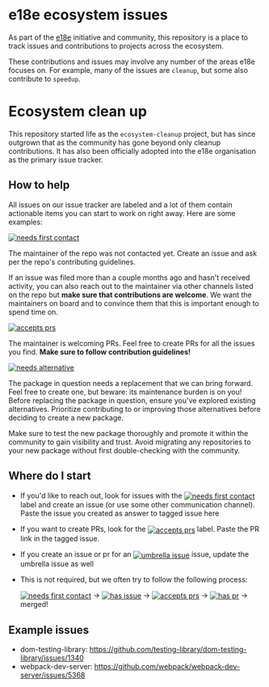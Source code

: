 # e18e ecosystem issues

As part of the [e18e](https://e18e.dev) initiative and community, this
repository is a place to track issues and contributions to projects across
the ecosystem.

These contributions and issues may involve any number of the areas e18e
focuses on. For example, many of the issues are `cleanup`, but some also
contribute to `speedup`.

# Ecosystem clean up

This repository started life as the `ecosystem-cleanup` project, but has since
outgrown that as the community has gone beyond only cleanup contributions. It
has also been officially adopted into the e18e organisation as the primary
issue tracker.

## How to help

All issues on our issue tracker are labeled and a lot of them contain actionable items you can start to work on right away.
Here are some examples:

<a href="https://github.com/es-tooling/ecosystem-cleanup/issues?q=is%3Aissue+is%3Aopen+label%3A%22needs+first+contact%22"><img src="https://img.shields.io/badge/needs%20first%20contact-b60205?style=flat" alt="needs first contact" style="vertical-align: middle"/></a>

The maintainer of the repo was not contacted yet. Create an issue and ask per the repo's contributing guidelines.

If an issue was filed more than a couple months ago and hasn't received activity, you can also reach out to the maintainer via other channels listed on the repo but **make sure that contributions are welcome**. We want the maintainers on board and to convince them that this is important enough to spend time on.

<a href="https://github.com/es-tooling/ecosystem-cleanup/issues?q=is%3Aissue+is%3Aopen+label%3A%22accepts+prs%22"><img src="https://img.shields.io/badge/accepts%20prs-DBE1EF?style=flat" alt="accepts prs" style="vertical-align: middle"/></a>

The maintainer is welcoming PRs. Feel free to create PRs for all the issues you find. **Make sure to follow contribution guidelines!**

<a href="https://github.com/es-tooling/ecosystem-cleanup/issues?q=is%3Aissue+is%3Aopen+label%3A%22needs+alternative%22"><img src="https://img.shields.io/badge/needs%20alternative-F32096?style=flat" alt="needs alternative" style="vertical-align: middle"/></a>

The package in question needs a replacement that we can bring forward. Feel free to create one, but beware: its maintenance burden is on you! Before replacing the package in question, ensure you've explored existing alternatives. Prioritize contributing to or improving those alternatives before deciding to create a new package.

Make sure to test the new package thoroughly and promote it within the community to gain visibility and trust. Avoid migrating any repositories to your new package without first double-checking with the community.

## Where do I start

- If you'd like to reach out, look for issues with the <a href="https://github.com/es-tooling/ecosystem-cleanup/issues?q=is%3Aissue+is%3Aopen+label%3A%22needs+first+contact%22"><img src="https://img.shields.io/badge/needs%20first%20contact-b60205?style=flat" alt="needs first contact" style="vertical-align: middle"/></a> label and create an issue (or use some other communication channel). Paste the issue you created as answer to tagged issue here
- If you want to create PRs, look for the <a href="https://github.com/es-tooling/ecosystem-cleanup/issues?q=is%3Aissue+is%3Aopen+label%3A%22accepts+prs%22"><img src="https://img.shields.io/badge/accepts%20prs-DBE1EF?style=flat" alt="accepts prs" style="vertical-align: middle"/></a> label. Paste the PR link in the tagged issue.
- If you create an issue or pr for an <a href="https://github.com/es-tooling/ecosystem-cleanup/issues?q=is%3Aissue+is%3Aopen+label%3A%22umbrella+issue%22"><img src="https://img.shields.io/badge/umbrella%20issue-30EF5D?style=flat" alt="umbrella issue" style="vertical-align: middle"/></a> issue, update the umbrella issue as well
- This is not required, but we often try to follow the following process:

  <a href="https://github.com/es-tooling/ecosystem-cleanup/issues?q=is%3Aissue+is%3Aopen+label%3A%22needs+first+contact%22"><img src="https://img.shields.io/badge/needs%20first%20contact-b60205?style=flat" alt="needs first contact" style="vertical-align: middle"/></a> -> <a href="https://github.com/es-tooling/ecosystem-cleanup/issues?q=is%3Aissue+is%3Aopen+label%3A%22has+issue%22"><img src="https://img.shields.io/badge/has%20issue-697830?style=flat" alt="has issue" style="vertical-align: middle"/></a> -> <a href="https://github.com/es-tooling/ecosystem-cleanup/issues?q=is%3Aissue+is%3Aopen+label%3A%22accepts+prs%22"><img src="https://img.shields.io/badge/accepts%20prs-DBE1EF?style=flat" alt="accepts prs" style="vertical-align: middle"/></a> -> <a href="https://github.com/es-tooling/ecosystem-cleanup/issues?q=is%3Aissue+is%3Aopen+label%3A%22has+pr%22"><img src="https://img.shields.io/badge/has%20pr-6E4234?style=flat" alt="has pr" style="vertical-align: middle"/></a> -> merged!

## Example issues

- dom-testing-library: https://github.com/testing-library/dom-testing-library/issues/1340
- webpack-dev-server: https://github.com/webpack/webpack-dev-server/issues/5368
